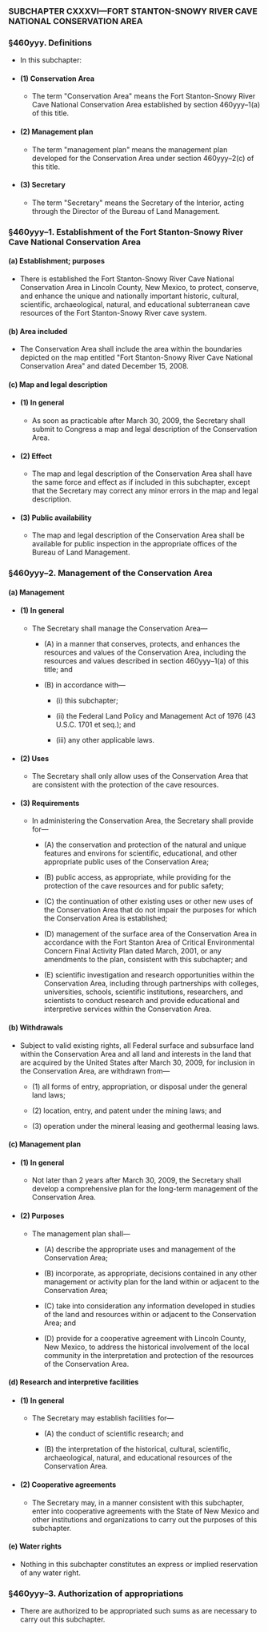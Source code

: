### SUBCHAPTER CXXXVI—FORT STANTON-SNOWY RIVER CAVE NATIONAL CONSERVATION AREA

### §460yyy. Definitions
* In this subchapter:

* #### (1) Conservation Area
  * The term "Conservation Area" means the Fort Stanton-Snowy River Cave National Conservation Area established by section 460yyy–1(a) of this title.

* #### (2) Management plan
  * The term "management plan" means the management plan developed for the Conservation Area under section 460yyy–2(c) of this title.

* #### (3) Secretary
  * The term "Secretary" means the Secretary of the Interior, acting through the Director of the Bureau of Land Management.

### §460yyy–1. Establishment of the Fort Stanton-Snowy River Cave National Conservation Area
#### (a) Establishment; purposes
* There is established the Fort Stanton-Snowy River Cave National Conservation Area in Lincoln County, New Mexico, to protect, conserve, and enhance the unique and nationally important historic, cultural, scientific, archaeological, natural, and educational subterranean cave resources of the Fort Stanton-Snowy River cave system.

#### (b) Area included
* The Conservation Area shall include the area within the boundaries depicted on the map entitled "Fort Stanton-Snowy River Cave National Conservation Area" and dated December 15, 2008.

#### (c) Map and legal description
* #### (1) In general
  * As soon as practicable after March 30, 2009, the Secretary shall submit to Congress a map and legal description of the Conservation Area.

* #### (2) Effect
  * The map and legal description of the Conservation Area shall have the same force and effect as if included in this subchapter, except that the Secretary may correct any minor errors in the map and legal description.

* #### (3) Public availability
  * The map and legal description of the Conservation Area shall be available for public inspection in the appropriate offices of the Bureau of Land Management.

### §460yyy–2. Management of the Conservation Area
#### (a) Management
* #### (1) In general
  * The Secretary shall manage the Conservation Area—

    * (A) in a manner that conserves, protects, and enhances the resources and values of the Conservation Area, including the resources and values described in section 460yyy–1(a) of this title; and

    * (B) in accordance with—

      * (i) this subchapter;

      * (ii) the Federal Land Policy and Management Act of 1976 (43 U.S.C. 1701 et seq.); and

      * (iii) any other applicable laws.

* #### (2) Uses
  * The Secretary shall only allow uses of the Conservation Area that are consistent with the protection of the cave resources.

* #### (3) Requirements
  * In administering the Conservation Area, the Secretary shall provide for—

    * (A) the conservation and protection of the natural and unique features and environs for scientific, educational, and other appropriate public uses of the Conservation Area;

    * (B) public access, as appropriate, while providing for the protection of the cave resources and for public safety;

    * (C) the continuation of other existing uses or other new uses of the Conservation Area that do not impair the purposes for which the Conservation Area is established;

    * (D) management of the surface area of the Conservation Area in accordance with the Fort Stanton Area of Critical Environmental Concern Final Activity Plan dated March, 2001, or any amendments to the plan, consistent with this subchapter; and

    * (E) scientific investigation and research opportunities within the Conservation Area, including through partnerships with colleges, universities, schools, scientific institutions, researchers, and scientists to conduct research and provide educational and interpretive services within the Conservation Area.

#### (b) Withdrawals
* Subject to valid existing rights, all Federal surface and subsurface land within the Conservation Area and all land and interests in the land that are acquired by the United States after March 30, 2009, for inclusion in the Conservation Area, are withdrawn from—

  * (1) all forms of entry, appropriation, or disposal under the general land laws;

  * (2) location, entry, and patent under the mining laws; and

  * (3) operation under the mineral leasing and geothermal leasing laws.

#### (c) Management plan
* #### (1) In general
  * Not later than 2 years after March 30, 2009, the Secretary shall develop a comprehensive plan for the long-term management of the Conservation Area.

* #### (2) Purposes
  * The management plan shall—

    * (A) describe the appropriate uses and management of the Conservation Area;

    * (B) incorporate, as appropriate, decisions contained in any other management or activity plan for the land within or adjacent to the Conservation Area;

    * (C) take into consideration any information developed in studies of the land and resources within or adjacent to the Conservation Area; and

    * (D) provide for a cooperative agreement with Lincoln County, New Mexico, to address the historical involvement of the local community in the interpretation and protection of the resources of the Conservation Area.

#### (d) Research and interpretive facilities
* #### (1) In general
  * The Secretary may establish facilities for—

    * (A) the conduct of scientific research; and

    * (B) the interpretation of the historical, cultural, scientific, archaeological, natural, and educational resources of the Conservation Area.

* #### (2) Cooperative agreements
  * The Secretary may, in a manner consistent with this subchapter, enter into cooperative agreements with the State of New Mexico and other institutions and organizations to carry out the purposes of this subchapter.

#### (e) Water rights
* Nothing in this subchapter constitutes an express or implied reservation of any water right.

### §460yyy–3. Authorization of appropriations
* There are authorized to be appropriated such sums as are necessary to carry out this subchapter.